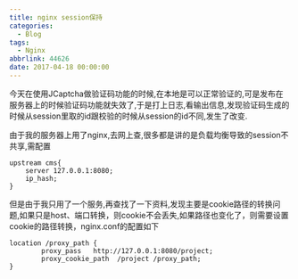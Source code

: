 ```yaml
---
title: nginx session保持
categories:
  - Blog
tags:
  - Nginx
abbrlink: 44626
date: 2017-04-18 00:00:00
---
```



今天在使用JCaptcha做验证码功能的时候,在本地是可以正常验证的,可是发布在服务器上的时候验证码功能就失效了,于是打上日志,看输出信息,发现验证码生成的时候从session里取的id跟校验的时候从session的id不同,发生了改变.

由于我的服务器上用了nginx,去网上查,很多都是讲的是负载均衡导致的session不共享,需配置

```
upstream cms{
	server 127.0.0.1:8080;
	ip_hash;
}

```

但是由于我只用了一个服务,再查找了一下资料,发现主要是cookie路径的转换问题,如果只是host、端口转换，则cookie不会丢失,如果路径也变化了，则需要设置cookie的路径转换，nginx.conf的配置如下

```
location /proxy_path {
        proxy_pass   http://127.0.0.1:8080/project;
        proxy_cookie_path  /project /proxy_path;
}
```